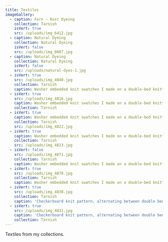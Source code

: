 ```yaml
---
title: Textiles
imageGallery:
  - caption: Fern - Rust Dyeing
    collection: Tarnish
    isVert: true
    src: /uploads/img_6412.jpg
  - caption: Natural Dyeing
    collection: Natural Dyeing
    isVert: false
    src: /uploads/img_0087.jpg
  - caption: Natural Dyeing
    collection: Natural Dyeing
    isVert: false
    src: /uploads/natural-dyes-1.jpg
  - isVert: true
    src: /uploads/img_4840.jpg
    collection: Tarnish
    caption: Washer embedded knit swatches I made on a double-bed knitting machine
  - isVert: true
    src: /uploads/img_4816.jpg
    caption: Washer embedded knit swatches I made on a double-bed knitting machine
    collection: Tarnish
  - isVert: true
    caption: Washer embedded knit swatches I made on a double-bed knitting machine
    collection: Tarnish
    src: /uploads/img_4822.jpg
  - isVert: true
    caption: Washer embedded knit swatches I made on a double-bed knitting machine
    collection: Tarnish
    src: /uploads/img_4823.jpg
  - isVert: false
    src: /uploads/img_4871.jpg
    collection: Tarnish
    caption: Washer embedded knit swatches I made on a double-bed knitting machine
  - isVert: true
    src: /uploads/img_4878.jpg
    collection: Tarnish
    caption: Washer embedded knit swatches I made on a double-bed knitting machine
  - isVert: true
    src: /uploads/img_4830.jpg
    collection: Tarnish
    caption: 'Checkerboard knit pattern, alternating between double bed and jersey'
  - isVert: true
    src: /uploads/img_4831.jpg
    caption: 'Checkerboard knit pattern, alternating between double bed and jersey'
    collection: Tarnish
---
```

Textiles from my collections. 
